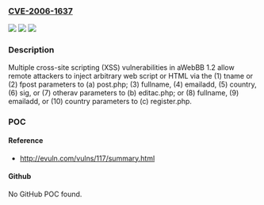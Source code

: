 ### [CVE-2006-1637](https://cve.mitre.org/cgi-bin/cvename.cgi?name=CVE-2006-1637)
![](https://img.shields.io/static/v1?label=Product&message=n%2Fa&color=blue)
![](https://img.shields.io/static/v1?label=Version&message=n%2Fa&color=blue)
![](https://img.shields.io/static/v1?label=Vulnerability&message=n%2Fa&color=brighgreen)

### Description

Multiple cross-site scripting (XSS) vulnerabilities in aWebBB 1.2 allow remote attackers to inject arbitrary web script or HTML via the (1) tname or (2) fpost parameters to (a) post.php; (3) fullname, (4) emailadd, (5) country, (6) sig, or (7) otherav parameters to (b) editac.php; or (8) fullname, (9) emailadd, or (10) country parameters to (c) register.php.

### POC

#### Reference
- http://evuln.com/vulns/117/summary.html

#### Github
No GitHub POC found.

